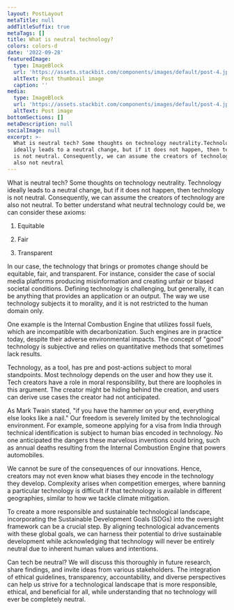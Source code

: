 ```yaml
---
layout: PostLayout
metaTitle: null
addTitleSuffix: true
metaTags: []
title: What is neutral technology?
colors: colors-d
date: '2022-09-28'
featuredImage:
  type: ImageBlock
  url: 'https://assets.stackbit.com/components/images/default/post-4.jpeg'
  altText: Post thumbnail image
  caption: ''
media:
  type: ImageBlock
  url: 'https://assets.stackbit.com/components/images/default/post-4.jpeg'
  altText: Post image
bottomSections: []
metaDescription: null
socialImage: null
excerpt: >-
  What is neutral tech? Some thoughts on technology neutrality.Technology
  ideally leads to a neutral change, but if it does not happen, then technology
  is not neutral. Consequently, we can assume the creators of technology are
  also not neutral
---
```

What is neutral tech? Some thoughts on technology neutrality.
Technology ideally leads to a neutral change, but if it does not happen, then technology is not neutral. Consequently, we can assume the creators of technology are also not neutral. To better understand what neutral technology could be, we can consider these axioms:

1.  Equitable

2.  Fair

3.  Transparent

In our case, the technology that brings or promotes change should be equitable, fair, and transparent. For instance, consider the case of social media platforms producing misinformation and creating unfair or biased societal conditions. Defining technology is challenging, but generally, it can be anything that provides an application or an output. The way we use technology subjects it to morality, and it is not restricted to the human domain only.

One example is the Internal Combustion Engine that utilizes fossil fuels, which are incompatible with decarbonization. Such engines are in practice today, despite their adverse environmental impacts. The concept of "good" technology is subjective and relies on quantitative methods that sometimes lack results.

Technology, as a tool, has pre and post-actions subject to moral standpoints. Most technology depends on the user and how they use it. Tech creators have a role in moral responsibility, but there are loopholes in this argument. The creator might be hiding behind the creation, and users can derive use cases the creator had not anticipated.

As Mark Twain stated, "if you have the hammer on your end, everything else looks like a nail." Our freedom is severely limited by the technological environment. For example, someone applying for a visa from India through technical identification is subject to human bias encoded in technology. No one anticipated the dangers these marvelous inventions could bring, such as annual deaths resulting from the Internal Combustion Engine that powers automobiles.

We cannot be sure of the consequences of our innovations. Hence, creators may not even know what biases they encode in the technology they develop. Complexity arises when competition emerges, where banning a particular technology is difficult if that technology is available in different geographies, similar to how we tackle climate mitigation.

To create a more responsible and sustainable technological landscape, incorporating the Sustainable Development Goals (SDGs) into the oversight framework can be a crucial step. By aligning technological advancements with these global goals, we can harness their potential to drive sustainable development while acknowledging that technology will never be entirely neutral due to inherent human values and intentions.

Can tech be neutral? We will discuss this thoroughly in future research, share findings, and invite ideas from various stakeholders. The integration of ethical guidelines, transparency, accountability, and diverse perspectives can help us strive for a technological landscape that is more responsible, ethical, and beneficial for all, while understanding that no technology will ever be completely neutral.

